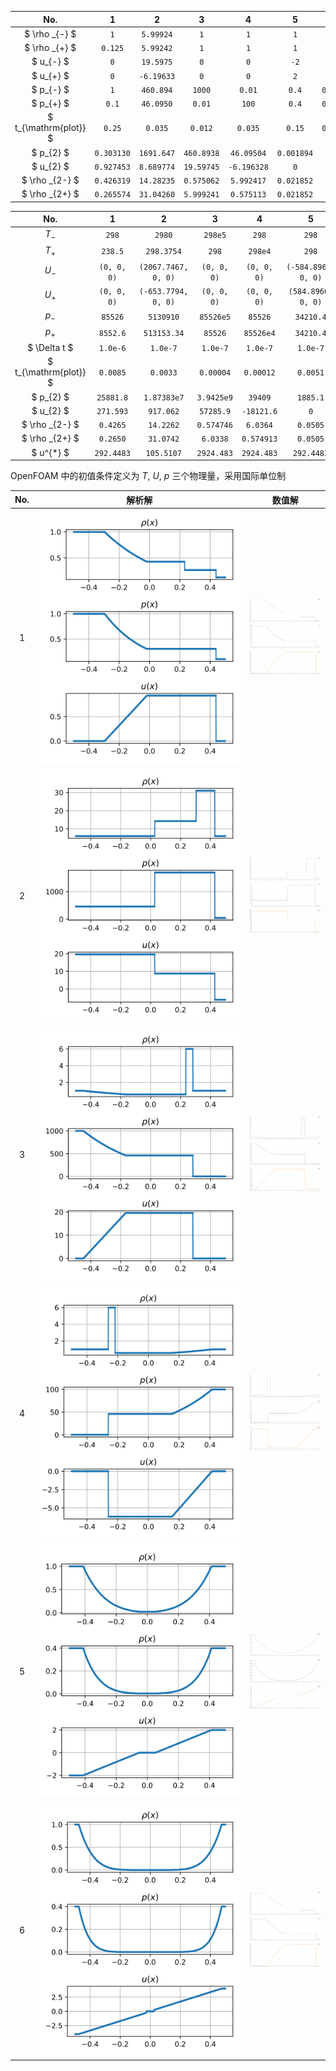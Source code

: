 



|          No.          |     1      |     2      |     3      |      4      |     5      |   6   |
| :-------------------: | :--------: | :--------: | :--------: | :---------: | :--------: | :---: |
|     $ \rho _{-} $     |    `1`     | `5.99924`  |    `1`     |     `1`     |    `1`     |  `1`  |
|     $ \rho _{+} $     |  `0.125`   | `5.99242`  |    `1`     |     `1`     |    `1`     |  `1`  |
|       $ u_{-} $       |    `0`     | `19.5975`  |    `0`     |     `0`     |    `-2`    | `-4`  |
|       $ u_{+} $       |    `0`     | `-6.19633` |    `0`     |     `0`     |    `2`     |  `4`  |
|       $ p_{-} $       |    `1`     | `460.894`  |   `1000`   |   `0.01`    |   `0.4`    | `0.4` |
|       $ p_{+} $       |   `0.1`    | `46.0950`  |   `0.01`   |    `100`    |   `0.4`    | `0.4` |
| $ t_{\mathrm{plot}} $ |   `0.25`   |  `0.035`   |  `0.012`   |   `0.035`   |   `0.15`   | `0.1` |
|       $ p_{2} $       | `0.303130` | `1691.647` | `460.8938` | `46.09504`  | `0.001894` |  `0`  |
|       $ u_{2} $       | `0.927453` | `8.689774` | `19.59745` | `-6.196328` |    `0`     |  `0`  |
|    $ \rho _{2-} $     | `0.426319` | `14.28235` | `0.575062` | `5.992417`  | `0.021852` |  `0`  |
|    $ \rho _{2+} $     | `0.265574` | `31.04260` | `5.999241` | `0.575113`  | `0.021852` |  `0`  |



No. |  1 | 2 | 3 | 4 | 5 | 6 
:-: | :-: |:-: |:-: |:-: |:-: |:-: 
$T_{-}$ | `298` | `2980` | `298e5` |`298` | `298` | `298` 
$T_{+}$ | `238.5` | `298.3754` | `298` |`298e4`| `298` | `298` 
$U_{-}$ | `(0, 0, 0)` | `(2067.7467, 0, 0)` | `(0, 0, 0)` |`(0, 0, 0)` | `(-584.8966, 0, 0)` | `(-1169.79, 0, 0)` 
$U_{+}$ | `(0, 0, 0)` | `(-653.7794, 0, 0)` | `(0, 0, 0)` | `(0, 0, 0)` | `(584.8966, 0, 0)` | `(1169.79, 0, 0)` 
$p_{-}$ | `85526` | `5130910` | `85526e5` |`85526` | `34210.4` | `34210.4` 
$p_{+}$ | `8552.6` | `513153.34` | `85526` |`85526e4` | `34210.4` | `34210.4` 
$ \Delta t $ | `1.0e-6` | `1.0e-7` | `1.0e-7` |  `1.0e-7`   | `1.0e-7` | `1.0e-7` 
 $ t_{\mathrm{plot}} $ | `0.0085` | `0.0033` | `0.00004` | `0.00012` | `0.0051` | `0.0034` 
$ p_{2} $ | `25881.8` | `1.87383e7` | `3.9425e9` |`39409` | `1885.1` | 
 $ u_{2} $ | `271.593` | `917.062` | `57285.9` | `-18121.6` | `0` | 
 $ \rho _{2-} $ | `0.4265` | `14.2262` | `0.574746` | `6.0364` | `0.0505` | 
 $ \rho _{2+} $ | `0.2650` | `31.0742` | `6.0338` | `0.574913` | `0.0505` | 
 $ u^{*} $ | `292.4483` | `105.5107` | `2924.483` | `2924.483` | `292.4483` | `292.4483` 

OpenFOAM 中的初值条件定义为 $T$, $U$, $p$ 三个物理量，采用国际单位制



| No.  |                  解析解                   |                    数值解                    |
| :--: | :---------------------------------------: | :------------------------------------------: |
|  1   | <img src="./1.svg" style="zoom:1230%;" /> | ![](./1_rho.png)![](./1_p.png)![](./1_u.png) |
|  2   | <img src="./2.svg" style="zoom:1230%;" /> | ![](./2_rho.png)![](./2_p.png)![](./2_u.png) |                         |
|  3   | <img src="./3.svg" style="zoom:1230%;" /> | ![](./3_rho.png)![](./3_p.png)![](./3_u.png) |
|  4   | <img src="./4.svg" style="zoom:1230%;" /> | ![](./4_rho.png)![](./4_p.png)![](./4_u.png) |
|  5   | <img src="./5.svg" style="zoom:1230%;" /> | ![](./5_rho.png)![](./5_p.png)![](./5_u.png) |
|  6   | <img src="./6.svg" style="zoom:1230%;" /> | ![](./1_rho.png)![](./1_p.png)![](./1_u.png) |



